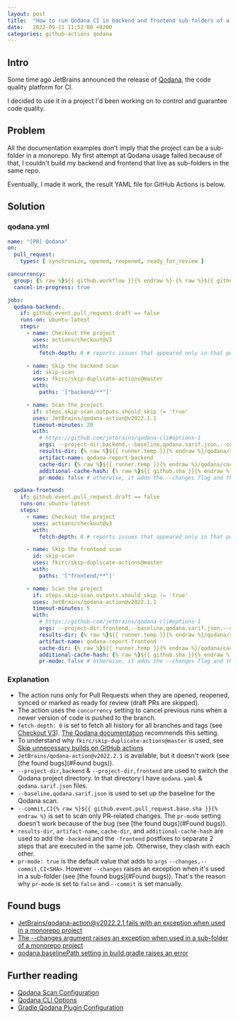 ```yaml
---
layout: post
title:  "How to run Qodana CI in backend and frontend sub-folders of a monorepo"
date:   2022-09-11 11:52:00 +0200
categories: github-actions qodana
---
```


## Intro

Some time ago JetBrains announced the release of [Qodana](https://www.jetbrains.com/qodana/), the code quality platform
for CI.

I decided to use it in a project I'd been working on to control and guarantee code quality.

## Problem

All the documentation examples don't imply that the project can be a sub-folder in a monorepo. My first attempt at
Qodana usage failed because of that, I couldn't build my backend and frontend that live as sub-folders in the same repo.

Eventually, I made it work, the result YAML file for GitHub Actions is below.

## Solution

### qodana.yml

```yaml
name: "[PR] Qodana"
on:
  pull_request:
    types: [ synchronize, opened, reopened, ready_for_review ]

concurrency:
  group: {% raw %}${{ github.workflow }}{% endraw %}-{% raw %}${{ github.head_ref || github.run_id }}{% endraw %}
  cancel-in-progress: true

jobs:
  qodana-backend:
    if: github.event.pull_request.draft == false
    runs-on: ubuntu-latest
    steps:
      - name: Checkout the project
        uses: actions/checkout@v3
        with:
          fetch-depth: 0 # reports issues that appeared only in that pull request

      - name: Skip the backend scan
        id: skip-scan
        uses: fkirc/skip-duplicate-actions@master
        with:
          paths: '["backend/**"]'

      - name: Scan the project
        if: steps.skip-scan.outputs.should_skip != 'true'
        uses: JetBrains/qodana-action@v2022.1.1
        timeout-minutes: 20
        with:
          # https://github.com/jetbrains/qodana-cli#options-1
          args: --project-dir,backend,--baseline,qodana.sarif.json,--commit,CI{% raw %}${{ github.event.pull_request.base.sha }}{% endraw %}
          results-dir: {% raw %}${{ runner.temp }}{% endraw %}/qodana/results-backend
          artifact-name: qodana-report-backend
          cache-dir: {% raw %}${{ runner.temp }}{% endraw %}/qodana/caches-backend
          additional-cache-hash: {% raw %}${{ github.sha }}{% endraw %}-backend
          pr-mode: false # otherwise, it adds the --changes flag and the check fails

  qodana-frontend:
    if: github.event.pull_request.draft == false
    runs-on: ubuntu-latest
    steps:
      - name: Checkout the project
        uses: actions/checkout@v3
        with:
          fetch-depth: 0 # reports issues that appeared only in that pull request

      - name: Skip the frontend scan
        id: skip-scan
        uses: fkirc/skip-duplicate-actions@master
        with:
          paths: '["frontend/**"]'

      - name: Scan the project
        if: steps.skip-scan.outputs.should_skip != 'true'
        uses: JetBrains/qodana-action@v2022.1.1
        timeout-minutes: 5
        with:
          # https://github.com/jetbrains/qodana-cli#options-1
          args: --project-dir,frontend,--baseline,qodana.sarif.json,--commit,CI{% raw %}${{ github.event.pull_request.base.sha }}{% endraw %}
          results-dir: {% raw %}${{ runner.temp }}{% endraw %}/qodana/results-frontend
          artifact-name: qodana-report-frontend
          cache-dir: {% raw %}${{ runner.temp }}{% endraw %}/qodana/caches-frontend
          additional-cache-hash: {% raw %}${{ github.sha }}{% endraw %}-frontend
          pr-mode: false # otherwise, it adds the --changes flag and the check fails
```

### Explanation

- The action runs only for Pull Requests when they are opened, reopened, synced or marked as ready for review (draft PRs
  are skipped).
- The action uses the `concurrency` setting to cancel previous runs when a newer version of code is pushed to the
  branch.
- `fetch-depth: 0` is set to fetch all history for all branches and tags (see [Checkout V3](https://github.com/actions/checkout#checkout-v3)).
  [The Qodana documentation](https://github.com/JetBrains/qodana-action#basic-configuration) recommends this setting.
- To understand why `fkirc/skip-duplicate-actions@master` is used, see 
  [Skip unnecessary builds on GitHub actions](https://peshrus.github.io/github-actions/skip-build/2021/09/05/skip-unnecessary-builds-on-github-actions.html)
- `JetBrains/qodana-action@v2022.2.1` is available, but it doesn't work (see [the found bugs](#Found bugs)).
- `--project-dir,backend` & `--project-dir,frontend` are used to switch the Qodana project directory. In that directory I have `qodana.yaml`
  & `qodana.sarif.json` files.
- `--baseline,qodana.sarif.json` is used to set up the baseline for the Qodana scan.
- `--commit,CI{% raw %}${{ github.event.pull_request.base.sha }}{% endraw %}` is set to scan only PR-related changes. The `pr-mode` setting
  doesn't work because of the bug (see [the found bugs](#Found bugs)).
- `results-dir`, `artifact-name`, `cache-dir`, and `additional-cache-hash` are used to add the `-backend` and
  the `-frontend` postfixes to separate 2 steps that are executed in the same job. Otherwise, they clash with each
  other.
- `pr-mode: true` is the default value that adds to `args` `--changes,--commit,CI<SHA>`. However `--changes` raises an
  exception when it's used in a sub-folder (see [the found bugs](#Found bugs)). That's the reason why `pr-mode` is set
  to `false` and `--commit` is set manually.

## Found bugs

- [JetBrains/qodana-action@v2022.2.1 fails with an exception when used in a monorepo project](https://youtrack.jetbrains.com/issue/QD-4015)
- [The --changes argument raises an exception when used in a sub-folder of a monorepo project](https://youtrack.jetbrains.com/issue/QD-4014)
- [qodana.baselinePath setting in build.gradle raises an error](https://youtrack.jetbrains.com/issue/QD-4013)

## Further reading

- [Qodana Scan Configuration](https://github.com/JetBrains/qodana-action#configuration)
- [Qodana CLI Options](https://github.com/jetbrains/qodana-cli#options-1)
- [Gradle Qodana Plugin Configuration](https://github.com/JetBrains/gradle-qodana-plugin#qodana---extension-configuration)